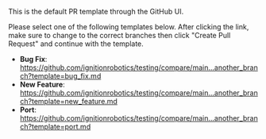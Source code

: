 This is the default PR template through the GitHub UI.

Please select one of the following templates below. After clicking the link,
make sure to change to the correct branches then click "Create Pull Request" and
continue with the template.

  * **Bug Fix**: https://github.com/ignitionrobotics/testing/compare/main...another_branch?template=bug_fix.md
  * **New Feature**: https://github.com/ignitionrobotics/testing/compare/main...another_branch?template=new_feature.md
  * **Port**: https://github.com/ignitionrobotics/testing/compare/main...another_branch?template=port.md

